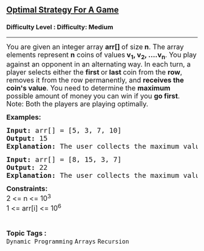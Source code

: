 <h2><a href="https://www.geeksforgeeks.org/problems/optimal-strategy-for-a-game-1587115620/1?page=1&difficulty=Medium&status=unsolved&sprint=94ade6723438d94ecf0c00c3937dad55&sortBy=accuracy">Optimal Strategy For A Game</a></h2><h3>Difficulty Level : Difficulty: Medium</h3><hr><div class="problems_problem_content__Xm_eO"><p><span style="font-size: 18px;">You are given an integer array <strong>arr[] </strong>of size<strong> n</strong>. The array elements represent <strong>n</strong> coins<strong> </strong>of values<strong> v<sub>1</sub>, v<sub>2</sub>, ....v<sub>n</sub></strong>. You play against an opponent in an alternating<strong> </strong>way. </span><span style="font-size: 18px;">In each turn, a player selects either the <strong>first </strong>or<strong> last </strong>coin from the <strong>row</strong>, removes it from the row permanently, and <strong>receives the coin's value</strong>. </span><span style="font-size: 18px;">You need to determine the <strong>maximum </strong>possible amount of money<strong> </strong>you can win if you <strong>go first</strong>.<br>Note: Both the players are playing optimally.</span></p>
<p><strong><span style="font-size: 18px;">Examples:</span></strong></p>
<pre><strong><span style="font-size: 18px;">Input: </span></strong><span style="font-size: 18px;">arr[] = [5, 3, 7, 10]
<strong>Output: </strong>15<strong>
Explanation: </strong></span><span style="font-size: 18px;">The user collects the maximum value as 15(10 + 5). It is guaranteed that we cannot get more than 15 by any possible moves.</span>
</pre>
<pre><strong><span style="font-size: 18px;">Input: </span></strong><span style="font-size: 18px;">arr[] = [8, 15, 3, 7]
<strong>Output: </strong>22<strong>
Explanation: </strong></span><span style="font-size: 18px;">The user collects the maximum value as 22(7 + 15). It is guaranteed that we cannot get more than 22 by any possible moves.</span></pre>
<p><span style="font-size: 18px;"><strong>Constraints:</strong><br>2 &lt;= n &lt;= 10<sup>3</sup></span><br><span style="font-size: 18px;">1 &lt;= arr[i] &lt;= 10<sup>6</sup></span></p></div><br><p><span style=font-size:18px><strong>Topic Tags : </strong><br><code>Dynamic Programming</code>&nbsp;<code>Arrays</code>&nbsp;<code>Recursion</code>&nbsp;